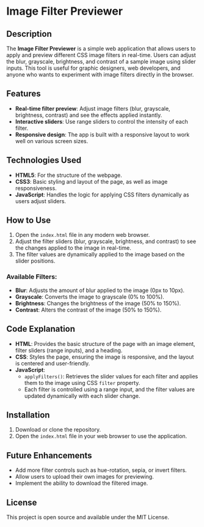 # Image Filter Previewer

## Description
The **Image Filter Previewer** is a simple web application that allows users to apply and preview different CSS image filters in real-time. Users can adjust the blur, grayscale, brightness, and contrast of a sample image using slider inputs. This tool is useful for graphic designers, web developers, and anyone who wants to experiment with image filters directly in the browser.

## Features
- **Real-time filter preview**: Adjust image filters (blur, grayscale, brightness, contrast) and see the effects applied instantly.
- **Interactive sliders**: Use range sliders to control the intensity of each filter.
- **Responsive design**: The app is built with a responsive layout to work well on various screen sizes.

## Technologies Used
- **HTML5**: For the structure of the webpage.
- **CSS3**: Basic styling and layout of the page, as well as image responsiveness.
- **JavaScript**: Handles the logic for applying CSS filters dynamically as users adjust sliders.

## How to Use
1. Open the `index.html` file in any modern web browser.
2. Adjust the filter sliders (blur, grayscale, brightness, and contrast) to see the changes applied to the image in real-time.
3. The filter values are dynamically applied to the image based on the slider positions.

### Available Filters:
- **Blur**: Adjusts the amount of blur applied to the image (0px to 10px).
- **Grayscale**: Converts the image to grayscale (0% to 100%).
- **Brightness**: Changes the brightness of the image (50% to 150%).
- **Contrast**: Alters the contrast of the image (50% to 150%).

## Code Explanation
- **HTML**: Provides the basic structure of the page with an image element, filter sliders (range inputs), and a heading.
- **CSS**: Styles the page, ensuring the image is responsive, and the layout is centered and user-friendly.
- **JavaScript**: 
  - `applyFilters()`: Retrieves the slider values for each filter and applies them to the image using CSS `filter` property.
  - Each filter is controlled using a range input, and the filter values are updated dynamically with each slider change.

## Installation
1. Download or clone the repository.
2. Open the `index.html` file in your web browser to use the application.

## Future Enhancements
- Add more filter controls such as hue-rotation, sepia, or invert filters.
- Allow users to upload their own images for previewing.
- Implement the ability to download the filtered image.

## License
This project is open source and available under the MIT License.
